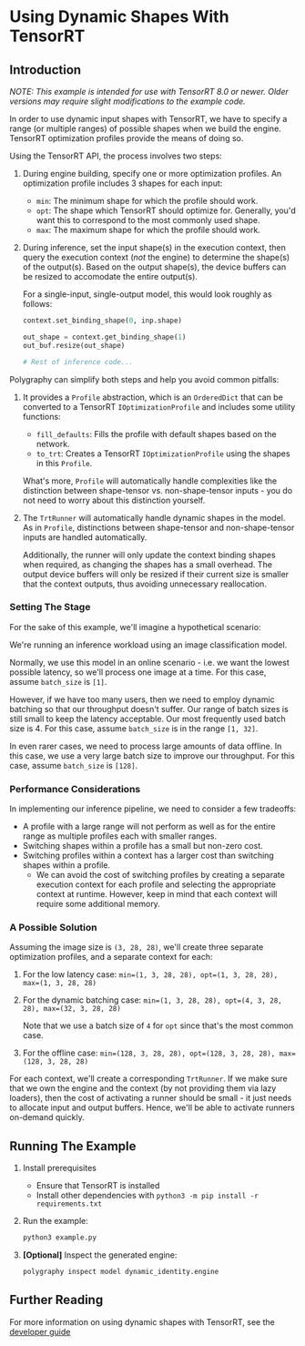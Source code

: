 # Using Dynamic Shapes With TensorRT

## Introduction

*NOTE: This example is intended for use with TensorRT 8.0 or newer.*
    *Older versions may require slight modifications to the example code.*

In order to use dynamic input shapes with TensorRT, we have to specify a range
(or multiple ranges) of possible shapes when we build the engine.
TensorRT optimization profiles provide the means of doing so.

Using the TensorRT API, the process involves two steps:

1. During engine building, specify one or more optimization profiles.
    An optimization profile includes 3 shapes for each input:
    - `min`: The minimum shape for which the profile should work.
    - `opt`: The shape which TensorRT should optimize for.
        Generally, you'd want this to correspond to the most commonly used shape.
    - `max`: The maximum shape for which the profile should work.

2. During inference, set the input shape(s) in the execution context, then
    query the execution context (*not* the engine) to determine the shape(s) of the output(s).
    Based on the output shape(s), the device buffers can be resized to accomodate
    the entire output(s).

    For a single-input, single-output model, this would look roughly as follows:

    <!-- Polygraphy Test: Ignore Start -->
    ```python
    context.set_binding_shape(0, inp.shape)

    out_shape = context.get_binding_shape(1)
    out_buf.resize(out_shape)

    # Rest of inference code...
    ```
    <!-- Polygraphy Test: Ignore End -->

Polygraphy can simplify both steps and help you avoid common pitfalls:

1. It provides a `Profile` abstraction, which is an `OrderedDict` that
    can be converted to a TensorRT `IOptimizationProfile` and includes some utility functions:
    - `fill_defaults`: Fills the profile with default shapes based on the network.
    - `to_trt`: Creates a TensorRT `IOptimizationProfile` using the shapes in this `Profile`.

    What's more, `Profile` will automatically handle complexities like the
    distinction between shape-tensor vs. non-shape-tensor inputs - you do not
    need to worry about this distinction yourself.

2. The `TrtRunner` will automatically handle dynamic shapes in the model.
    As in `Profile`, distinctions between shape-tensor and non-shape-tensor inputs
    are handled automatically.

    Additionally, the runner will only update the context binding shapes when required,
    as changing the shapes has a small overhead. The output device buffers will only
    be resized if their current size is smaller that the context outputs, thus avoiding
    unnecessary reallocation.


### Setting The Stage

For the sake of this example, we'll imagine a hypothetical scenario:

We're running an inference workload using an image classification model.

Normally, we use this model in an online scenario - i.e. we want the lowest possible
latency, so we'll process one image at a time.
For this case, assume `batch_size` is `[1]`.

However, if we have too many users, then we need to employ dynamic batching so that
our throughput doesn't suffer. Our range of batch sizes is still small to
keep the latency acceptable. Our most frequently used batch size is 4.
For this case, assume `batch_size` is in the range `[1, 32]`.

In even rarer cases, we need to process large amounts of data offline. In this case,
we use a very large batch size to improve our throughput.
For this case, assume `batch_size` is `[128]`.

### Performance Considerations

In implementing our inference pipeline, we need to consider a few tradeoffs:

- A profile with a large range will not perform as well as for the entire range as
    multiple profiles each with smaller ranges.
- Switching shapes within a profile has a small but non-zero cost.
- Switching profiles within a context has a larger cost than switching shapes within a profile.
    - We can avoid the cost of switching profiles by creating a separate execution context
        for each profile and selecting the appropriate context at runtime.
        However, keep in mind that each context will require some additional memory.


### A Possible Solution

Assuming the image size is `(3, 28, 28)`, we'll create three separate
optimization profiles, and a separate context for each:

1. For the low latency case:
    `min=(1, 3, 28, 28), opt=(1, 3, 28, 28), max=(1, 3, 28, 28)`

2. For the dynamic batching case:
    `min=(1, 3, 28, 28), opt=(4, 3, 28, 28), max=(32, 3, 28, 28)`

    Note that we use a batch size of `4` for `opt` since that's the most common case.

3. For the offline case:
    `min=(128, 3, 28, 28), opt=(128, 3, 28, 28), max=(128, 3, 28, 28)`

For each context, we'll create a corresponding `TrtRunner`. If we make sure that
we own the engine and the context (by not providing them via lazy loaders), then
the cost of activating a runner should be small - it just needs to allocate
input and output buffers. Hence, we'll be able to activate runners on-demand quickly.


## Running The Example

1. Install prerequisites
    * Ensure that TensorRT is installed
    * Install other dependencies with `python3 -m pip install -r requirements.txt`

2. Run the example:

    ```bash
    python3 example.py
    ```

3. **[Optional]** Inspect the generated engine:

    ```bash
    polygraphy inspect model dynamic_identity.engine
    ```

## Further Reading

For more information on using dynamic shapes with TensorRT, see the
[developer guide](https://docs.nvidia.com/deeplearning/tensorrt/developer-guide/index.html#work_dynamic_shapes)
